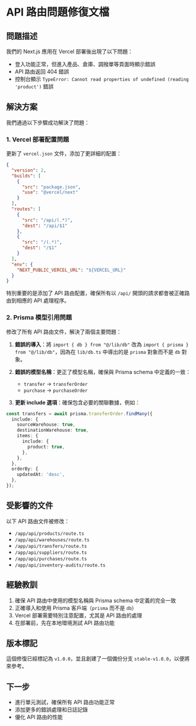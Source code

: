 # API 路由問題修復文檔

## 問題描述

我們的 Next.js 應用在 Vercel 部署後出現了以下問題：
- 登入功能正常，但進入產品、倉庫、調撥單等頁面時顯示錯誤
- API 路由返回 404 錯誤
- 控制台顯示 `TypeError: Cannot read properties of undefined (reading 'product')` 錯誤

## 解決方案

我們通過以下步驟成功解決了問題：

### 1. Vercel 部署配置問題

更新了 `vercel.json` 文件，添加了更詳細的配置：

```json
{
  "version": 2,
  "builds": [
    {
      "src": "package.json",
      "use": "@vercel/next"
    }
  ],
  "routes": [
    {
      "src": "/api/(.*)",
      "dest": "/api/$1"
    },
    {
      "src": "/(.*)",
      "dest": "/$1"
    }
  ],
  "env": {
    "NEXT_PUBLIC_VERCEL_URL": "${VERCEL_URL}"
  }
}
```

特別重要的是添加了 API 路由配置，確保所有以 `/api/` 開頭的請求都會被正確路由到相應的 API 處理程序。

### 2. Prisma 模型引用問題

修改了所有 API 路由文件，解決了兩個主要問題：

1. **錯誤的導入**：將 `import { db } from "@/lib/db"` 改為 `import { prisma } from "@/lib/db"`，因為在 `lib/db.ts` 中導出的是 `prisma` 對象而不是 `db` 對象。

2. **錯誤的模型名稱**：更正了模型名稱，確保與 Prisma schema 中定義的一致：
   - `transfer` → `transferOrder`
   - `purchase` → `purchaseOrder`

3. **更新 include 選項**：確保包含必要的關聯數據，例如：

```typescript
const transfers = await prisma.transferOrder.findMany({
  include: {
    sourceWarehouse: true,
    destinationWarehouse: true,
    items: {
      include: {
        product: true,
      },
    },
  },
  orderBy: {
    updatedAt: 'desc',
  },
});
```

## 受影響的文件

以下 API 路由文件被修改：
- `/app/api/products/route.ts`
- `/app/api/warehouses/route.ts`
- `/app/api/transfers/route.ts`
- `/app/api/suppliers/route.ts`
- `/app/api/purchases/route.ts`
- `/app/api/inventory-audits/route.ts`

## 經驗教訓

1. 確保 API 路由中使用的模型名稱與 Prisma schema 中定義的完全一致
2. 正確導入和使用 Prisma 客戶端（`prisma` 而不是 `db`）
3. Vercel 部署需要特別注意配置，尤其是 API 路由的處理
4. 在部署前，先在本地環境測試 API 路由功能

## 版本標記

這個修復已經標記為 `v1.0.0`，並且創建了一個備份分支 `stable-v1.0.0`，以便將來參考。

## 下一步

- 進行單元測試，確保所有 API 路由功能正常
- 添加更多的錯誤處理和日誌記錄
- 優化 API 路由的性能
